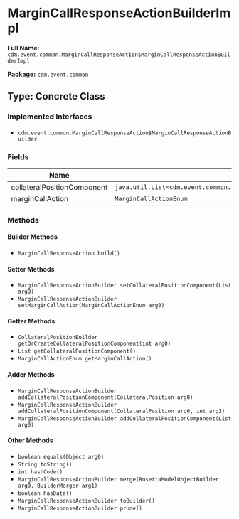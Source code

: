 # MarginCallResponseActionBuilderImpl

**Full Name:** `cdm.event.common.MarginCallResponseAction$MarginCallResponseActionBuilderImpl`

**Package:** `cdm.event.common`

## Type: Concrete Class

### Implemented Interfaces

- `cdm.event.common.MarginCallResponseAction$MarginCallResponseActionBuilder`

### Fields

| Name | Type | Description |
|------|------|-------------|
| collateralPositionComponent | `java.util.List<cdm.event.common.CollateralPosition$CollateralPositionBuilder>` |  |
| marginCallAction | `MarginCallActionEnum` |  |

### Methods

#### Builder Methods

- `MarginCallResponseAction build()`

#### Setter Methods

- `MarginCallResponseActionBuilder setCollateralPositionComponent(List arg0)`
- `MarginCallResponseActionBuilder setMarginCallAction(MarginCallActionEnum arg0)`

#### Getter Methods

- `CollateralPositionBuilder getOrCreateCollateralPositionComponent(int arg0)`
- `List getCollateralPositionComponent()`
- `MarginCallActionEnum getMarginCallAction()`

#### Adder Methods

- `MarginCallResponseActionBuilder addCollateralPositionComponent(CollateralPosition arg0)`
- `MarginCallResponseActionBuilder addCollateralPositionComponent(CollateralPosition arg0, int arg1)`
- `MarginCallResponseActionBuilder addCollateralPositionComponent(List arg0)`

#### Other Methods

- `boolean equals(Object arg0)`
- `String toString()`
- `int hashCode()`
- `MarginCallResponseActionBuilder merge(RosettaModelObjectBuilder arg0, BuilderMerger arg1)`
- `boolean hasData()`
- `MarginCallResponseActionBuilder toBuilder()`
- `MarginCallResponseActionBuilder prune()`

